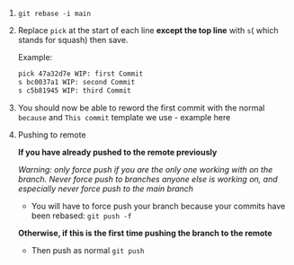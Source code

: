 1. `git rebase -i main`
2. Replace `pick` at the start of each line **except the top line** with `s`( which stands for squash) then save.

    Example:
    ```bash
    pick 47a32d7e WIP: first Commit
    s bc0037a1 WIP: second Commit
    s c5b81945 WIP: third Commit
    ```

3. You should now be able to reword the first commit with the normal `because` and `This commit` template we use - example here

4. Pushing to remote

    **If you have already pushed to the remote previously**

    *Warning: only force push if you are the only one working with on the branch. Never force push to branches anyone else is working on, and especially never force push to the main branch*

    * You will have to force push your branch because your commits have been rebased: `git push -f` 
  
    **Otherwise, if this is the first time pushing the branch to the remote**

    * Then push as normal `git push`